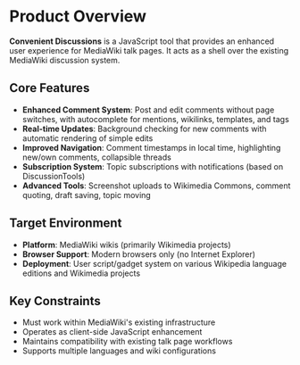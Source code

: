 # Product Overview

**Convenient Discussions** is a JavaScript tool that provides an enhanced user experience for MediaWiki talk pages. It acts as a shell over the existing MediaWiki discussion system.

## Core Features

- **Enhanced Comment System**: Post and edit comments without page switches, with autocomplete for mentions, wikilinks, templates, and tags
- **Real-time Updates**: Background checking for new comments with automatic rendering of simple edits
- **Improved Navigation**: Comment timestamps in local time, highlighting new/own comments, collapsible threads
- **Subscription System**: Topic subscriptions with notifications (based on DiscussionTools)
- **Advanced Tools**: Screenshot uploads to Wikimedia Commons, comment quoting, draft saving, topic moving

## Target Environment

- **Platform**: MediaWiki wikis (primarily Wikimedia projects)
- **Browser Support**: Modern browsers only (no Internet Explorer)
- **Deployment**: User script/gadget system on various Wikipedia language editions and Wikimedia projects

## Key Constraints

- Must work within MediaWiki's existing infrastructure
- Operates as client-side JavaScript enhancement
- Maintains compatibility with existing talk page workflows
- Supports multiple languages and wiki configurations
